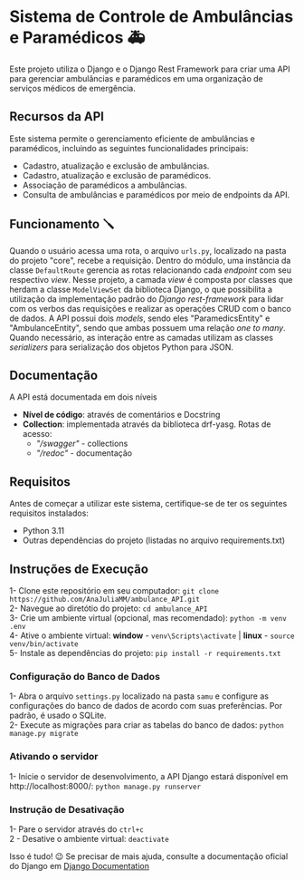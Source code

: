 # Sistema de Controle de Ambulâncias e Paramédicos 🚑
Este projeto utiliza o Django e o Django Rest Framework para criar uma API para gerenciar ambulâncias e paramédicos em uma organização de serviços médicos de emergência.

## Recursos da API
Este sistema permite o gerenciamento eficiente de ambulâncias e paramédicos, incluindo as seguintes funcionalidades principais:

- Cadastro, atualização e exclusão de ambulâncias.
- Cadastro, atualização e exclusão de paramédicos.
- Associação de paramédicos a ambulâncias.
- Consulta de ambulâncias e paramédicos por meio de endpoints da API.

## Funcionamento 🪛
Quando o usuário acessa uma rota, o arquivo `urls.py`, localizado na pasta do projeto "core", recebe a requisição. Dentro do módulo, uma instância da classe `DefaultRoute` gerencia as rotas relacionando cada *endpoint* com seu respectivo *view*. Nesse projeto, a camada *view* é composta por classes que herdam a classe `ModelViewSet` da biblioteca Django, o que possibilita a utilização da implementação padrão do *Django rest-framework* para lidar com os verbos das requisições e realizar as operações CRUD com o banco de dados. A API possui dois *models*, sendo eles "ParamedicsEntity" e "AmbulanceEntity", sendo que ambas possuem uma relação *one to many*.
Quando necessário, as interação entre as camadas utilizam as classes *serializers* para serialização dos objetos Python para JSON.


## Documentação
A API está documentada em dois níveis
- **Nível de código**: através de comentários e Docstring
- **Collection**: implementada através da biblioteca drf-yasg. Rotas de acesso:
    - *"/swagger"* - collections
    - *"/redoc"* - documentação


## Requisitos

Antes de começar a utilizar este sistema, certifique-se de ter os seguintes requisitos instalados:
- Python 3.11
- Outras dependências do projeto (listadas no arquivo requirements.txt)


## Instruções de Execução

1- Clone este repositório em seu computador:  ```git clone https://github.com/AnaJuliaMM/ambulance_API.git``` </br>
2- Navegue ao diretótio do projeto: `cd ambulance_API`  </br>
3- Crie um ambiente virtual (opcional, mas recomendado): `python -m venv .env`  </br>
4- Ative o ambiente virtual: **window** - `venv\Scripts\activate` | **linux** - `source venv/bin/activate`  </br>
5- Instale as dependências do projeto:  `pip install -r requirements.txt` </br> 

### Configuração do Banco de Dados
1- Abra o arquivo `settings.py` localizado na pasta `samu` e configure as configurações do banco de dados de acordo com suas preferências. Por padrão, é usado o SQLite. <br>
2- Execute as migrações para criar as tabelas do banco de dados: `python manage.py migrate`

### Ativando o servidor
1- Inicie o servidor de desenvolvimento, a API Django estará disponível em http://localhost:8000/: `python manage.py runserver` </br>  

### Instrução de Desativação
1- Pare o servidor através do `ctrl+c` </br>
2 - Desative o ambiente virtual: `deactivate`

Isso é tudo! 😉
Se precisar de mais ajuda, consulte a documentação oficial do Django em [Django Documentation](https://docs.djangoproject.com/en/4.2/)





